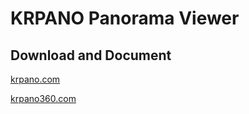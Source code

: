 # KRPANO Panorama Viewer

## Download and Document

[krpano.com](http://www.krpano.com/)

[krpano360.com](http://www.krpano360.com/)

